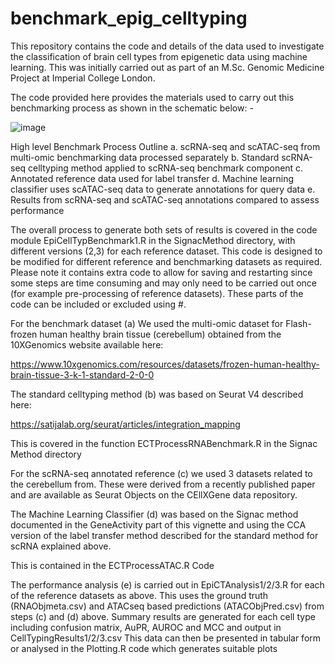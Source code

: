 # benchmark_epig_celltyping

This repository contains the code and details of the data used to investigate the classification of brain cell types from epigenetic data using machine learning. 
This was initially carried out as part of an M.Sc. Genomic Medicine Project at Imperial College London. 

The code provided here provides the materials used to carry out this benchmarking process as shown in the schematic below: -

 ![image](https://github.com/neurogenomics/benchmark_epig_celltyping/assets/78317272/f38c5159-6e77-4ec1-a6ec-b60b999bddaf)

High level Benchmark Process Outline
a.	scRNA-seq and scATAC-seq from multi-omic benchmarking data processed separately
b.	Standard scRNA-seq celltyping method applied to scRNA-seq benchmark component
c.	Annotated reference data used for label transfer
d.	Machine learning classifier uses scATAC-seq data to generate annotations for query data
e.	Results from scRNA-seq and scATAC-seq annotations compared to assess performance


The overall process to generate both sets of results is covered in the code module
EpiCellTypBenchmark1.R in the SignacMethod directory, with different versions (2,3) for each reference dataset. This code is designed to be modified for different reference and benchmarking datasets as required. 
Please note it contains extra code to allow for saving and restarting since some steps are time consuming and may only need to be carried out once (for example pre-processing of reference datasets). 
These parts of the code can be included or excluded using #.


For the benchmark dataset (a) We used the multi-omic dataset for Flash-frozen human healthy brain tissue (cerebellum) obtained from the 10XGenomics website available here:

https://www.10xgenomics.com/resources/datasets/frozen-human-healthy-brain-tissue-3-k-1-standard-2-0-0

The standard celltyping method (b) was based on Seurat V4 described here:

https://satijalab.org/seurat/articles/integration_mapping

This is covered in the function ECTProcessRNABenchmark.R in the Signac Method directory
 
For the scRNA-seq annotated reference (c) we used 3 datasets related to the cerebellum from. These were derived from a recently published paper and are available as Seurat Objects on the CEllXGene data repository.

The Machine Learning Classifier (d) was based on the Signac method documented in the GeneActivity part of this vignette and using the CCA version of the label transfer method described for the standard method for scRNA explained above.

This is contained in the ECTProcessATAC.R  Code 

The performance analysis (e) is carried out in EpiCTAnalysis1/2/3.R  for each of the reference datasets as above. This uses the ground truth (RNAObjmeta.csv) and ATACseq based predictions (ATACObjPred.csv) from steps (c) and (d) above. Summary results are generated for each cell type including confusion matrix, AuPR, AUROC and MCC and output in CellTypingResults1/2/3.csv This data can then be presented in tabular form or analysed in the Plotting.R code which generates suitable plots

